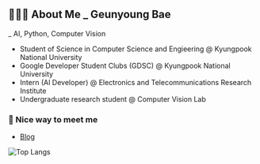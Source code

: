## 👩🏻‍💻 About Me _ Geunyoung Bae 
_ AI, Python, Computer Vision

- Student of Science in Computer Science and Engieering @ Kyungpook National University
- Google Developer Student Clubs (GDSC) @ Kyungpook National University
- Intern (AI Developer) @ Electronics and Telecommunications Research Institute
- Undergraduate research student @ Computer Vision Lab

### :rabbit: Nice way to meet me
- <a href="https://velog.io/@flora8207">Blog</a>

![Top Langs](https://github-readme-stats.vercel.app/api/top-langs/?username=flora101&layout=compact)
